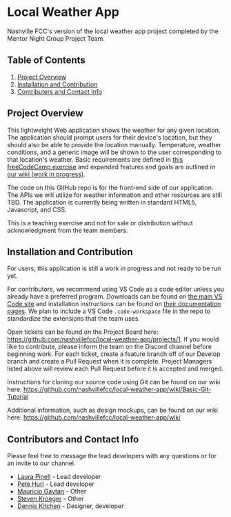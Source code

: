 # Local Weather App

Nashville FCC's version of the local weather app project completed by the Mentor Night Group Project Team.

## Table of Contents

1. [Project Overview](#project-overview)
2. [Installation and Contribution](#installation)
3. [Contributers and Contact Info](#contributors)

<a name="project-overview"></a>
## Project Overview

This lightweight Web application shows the weather for any given location. The application should prompt users for their device's location, but they should also be able to provide the location manually. Temperature, weather conditions, and a generic image will be shown to the user corresponding to that location's weather. Basic requirements are defined in [this freeCodeCamp exercise](https://learn.freecodecamp.org/coding-interview-prep/take-home-projects/show-the-local-weather/) and expanded features and goals are outlined in [our wiki (work in progress)](https://github.com/nashvillefcc/local-weather-app/wiki).

The code on this GitHub repo is for the front-end side of our application. The APIs we will utilize for weather information and other resources are still TBD. The application is currently being written in standard HTML5, Javascript, and CSS.

This is a teaching exercise and not for sale or distribution without acknowledgment from the team members.

<a name="installation"></a>
## Installation and Contribution

For users, this application is still a work in progress and not ready to be run yet.

For contributors, we recommend using VS Code as a code editor unless you already have a preferred program. Downloads can be found on [the main VS Code site](https://code.visualstudio.com) and installation instructions can be found on [their documentation pages](https://code.visualstudio.com/docs/setup/setup-overview). We plan to include a VS Code `.code-workspace` file in the repo to standardize the extensions that the team uses.

Open tickets can be found on the Project Board here: https://github.com/nashvillefcc/local-weather-app/projects/1. If you would like to contribute, please inform the team on the Discord channel before beginning work. For each ticket, create a feature branch off of our Develop branch and create a Pull Request when it is complete. Project Managers listed above will review each Pull Request before it is accepted and merged.

Instructions for cloning our source code using Git can be found on our wiki here: https://github.com/nashvillefcc/local-weather-app/wiki/Basic-Git-Tutorial

Additional information, such as design mockups, can be found on our wiki here: https://github.com/nashvillefcc/local-weather-app/wiki

<a name="contributors"></a>
## Contributors and Contact Info

Please feel free to message the lead developers with any questions or for an invite to our channel.

- <a href="https://github.com/lapinell">Laura Pinell</a> - Lead developer
- <a href="https://github.com/MoribundMedium">Pete Hurl</a> - Lead developer
- <a href="https://github.com/mgaytan">Mauricio Gaytan</a> - Other
- <a href="https://github.com/16-steven">Steven Kroeger</a> - Other
- <a href="https://github.com/denniswkitchen">Dennis Kitchen</a> - Designer, developer
